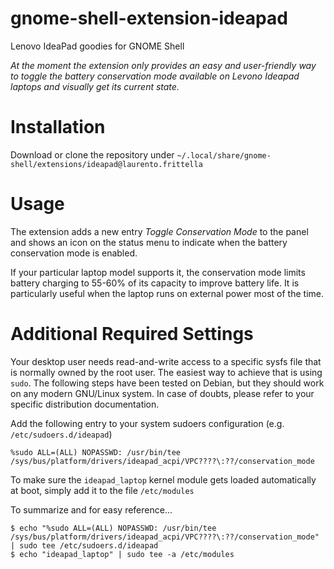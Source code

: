 # gnome-shell-extension-ideapad
Lenovo IdeaPad goodies for GNOME Shell

*At the moment the extension only provides an easy and user-friendly way to toggle the battery conservation mode available on Levono Ideapad laptops and visually get its current state.*

# Installation
Download or clone the repository under `~/.local/share/gnome-shell/extensions/ideapad@laurento.frittella`

# Usage
The extension adds a new entry *Toggle Conservation Mode* to the panel and shows an icon on the status menu to indicate when the battery conservation mode is enabled.

If your particular laptop model supports it, the conservation mode limits battery charging to 55-60% of its capacity to improve battery life. It is particularly useful when the laptop runs on external power most of the time.

# Additional Required Settings
Your desktop user needs read-and-write access to a specific sysfs file that is normally owned by the root user. The easiest way to achieve that is using `sudo`. The following steps have been tested on Debian, but they should work on any modern GNU/Linux system. In case of doubts, please refer to your specific distribution documentation.

Add the following entry to your system sudoers configuration (e.g. `/etc/sudoers.d/ideapad`)
~~~
%sudo ALL=(ALL) NOPASSWD: /usr/bin/tee /sys/bus/platform/drivers/ideapad_acpi/VPC????\:??/conservation_mode
~~~
To make sure the `ideapad_laptop` kernel module gets loaded automatically at boot, simply add it to the file `/etc/modules`

To summarize and for easy reference...
~~~
$ echo "%sudo ALL=(ALL) NOPASSWD: /usr/bin/tee /sys/bus/platform/drivers/ideapad_acpi/VPC????\:??/conservation_mode" | sudo tee /etc/sudoers.d/ideapad
$ echo "ideapad_laptop" | sudo tee -a /etc/modules
~~~
